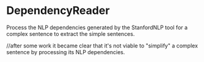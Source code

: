 # DependencyReader
Process the NLP dependencies generated by the StanfordNLP tool for a complex sentence to extract the simple sentences.

//after some work it became clear that it's not viable to "simplify" a complex sentence by processing its NLP dependencies.
